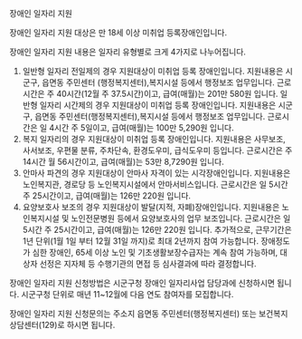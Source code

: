 장애인 일자리 지원

장애인 일자리 지원 대상은 만 18세 이상 미취업 등록장애인입니다.

장애인 일자리 지원 내용은 일자리 유형별로 크게 4가지로 나누어집니다.
1. 일반형 일자리 전일제의 경우 지원대상이 미취업 등록 장애인입니다. 지원내용은 시군구, 읍면동 주민센터      (행정복지센터),복지시설 등에서 행정보조 업무입니다. 근로시간은 주 40시간(12월 주 37.5시간)이고, 급여(매월)는 201만 580원 입니다.
일반형 일자리 시간제의 경우 지원대상이 미취업 등록 장애인입니다. 지원내용은 시군구, 읍면동 주민센터(행정복지센터),복지시설 등에서 행정보조 업무입니다. 근로시간은 일 4시간 주 5일이고, 급여(매월)는 100만 5,290원 입니다.
2. 복지 일자리의 경우 지원대상이 미취업 등록 장애인입니다. 지원내용은 사무보조, 사서보조, 우편물 분류, 주차단속, 환경도우미, 급식도우미 등입니다. 근로시간은 주 14시간 월 56시간이고, 급여(매월)는 53만 8,7290원 입니다.
3. 안마사 파견의 경우 지원대상이 안마사 자격이 있는 시각장애인입니다. 지원내용은 노인복지관, 경로당 등 노인복지시설에서 안마서비스입니다. 근로시간은 일 5시간 주 25시간이고, 급여(매월)는 126만 220원 입니다.
4. 요양보호사 보조의 경우 지원대상이 발달(지적, 자폐)장애인입니다. 지원내용은 노인복지시설 및 노인전문병원 등에서 요양보호사의 업무 보조입니다. 근로시간은 일 5시간 주 25시간이고, 급여(매월)는 126만 220원 입니다.
추가적으로, 근무기간은 1년 단위(1월 1일 부터 12월 31일 까지)로 최대 2년까지 참여 가능합니다.
장애정도가 심한 장애인, 65세 이상 노인 및 기초생활보장수급자는 계속 참여 가능하며, 대상자 선정은 지자체 등 수행기관의 면접 등 심사결과에 따라 결정합니다.

장애인 일자리 지원 신청방법은 시군구청 장애인 일자리사업 담당과에 신청하시면 됩니다.
시군구청 단위로 매년 11~12월에 다음 연도 참여자를 모집합니다.

장애인 일자리 지원 신청문의는 주소지 읍면동 주민센터(행정복지센터) 또는 보건복지상담센터(129)로 하시면 됩니다.